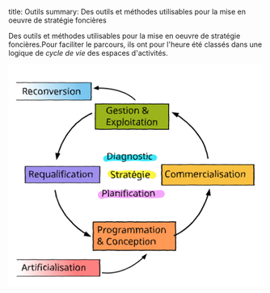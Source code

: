 title: Outils
summary: Des outils et méthodes utilisables pour la mise en oeuvre de stratégie foncières

Des outils et méthodes utilisables pour la mise en oeuvre de stratégie foncières.Pour faciliter le parcours, ils ont pour l'heure été classés dans une logique de _cycle de vie_ des espaces d'activités.

![cycle de vie des ZAE](../references/etudes/etude_optimisation_foncier_activite/schema_cycle_foncier.svg)
